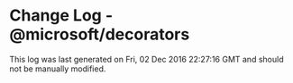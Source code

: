 # Change Log - @microsoft/decorators

This log was last generated on Fri, 02 Dec 2016 22:27:16 GMT and should not be manually modified.

